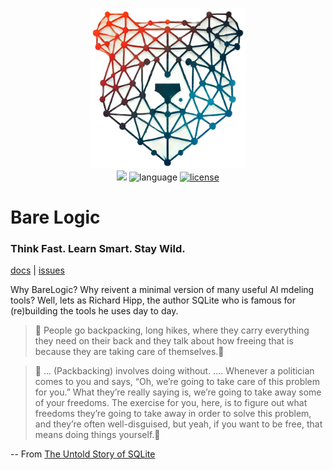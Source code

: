 <p align=center>
<img src="/docs/img/barelogic.png"  width="250">
<br>
<a href="http://github.com/timm/barelogic"><img src="https://img.shields.io/badge/GitHub-src-yellow?logo=github&style=flat-square"></a> <img alt="language" src="https://img.shields.io/badge/language-python-blue.svg?logo=python&style=flat-square"> <a href="https://github.com/timm/barelogic/blob/main/LICENSE.md"><img alt="license" src="https://img.shields.io/badge/license-MIT-brightgreen?logo=open-source-initiative&logoColor=white&style=flat-square"></a></p>
<h1> Bare Logic </h1>
<h3> Think Fast. Learn Smart. Stay Wild.</h3>
<p>
    <a href="https://github.com/timm/barelogic/blob/main/README.md">docs</a> |
    <a href="http://github.com/timm/barelogic/issues">issues</a> 
</p>



Why BareLogic? Why reivent a minimal version of many useful AI mdeling tools? Well, lets as Richard Hipp, the author SQLite 
who is famous for (re)building the tools he  uses day to day.

 > 💬 People go backpacking,
 long hikes, where they carry
 everything they need on their back and they talk about how freeing
 that is because they are taking care of themselves.💬

> 💬 ... (Packbacking)  involves doing without. ....
Whenever a politician comes to you and says, “Oh, we’re
going to take care of this problem for you.” What they’re really
saying is, we’re going to take away some of your freedoms. The
exercise for you, here, is to figure out what freedoms they’re going
to take away in order to solve this problem, and they’re often
well-disguised, but yeah, if you want to be free, that means doing
things yourself.💬

-- From [The Untold Story of SQLite](https://corecursive.com/066-sqlite-with-richard-hipp/)

